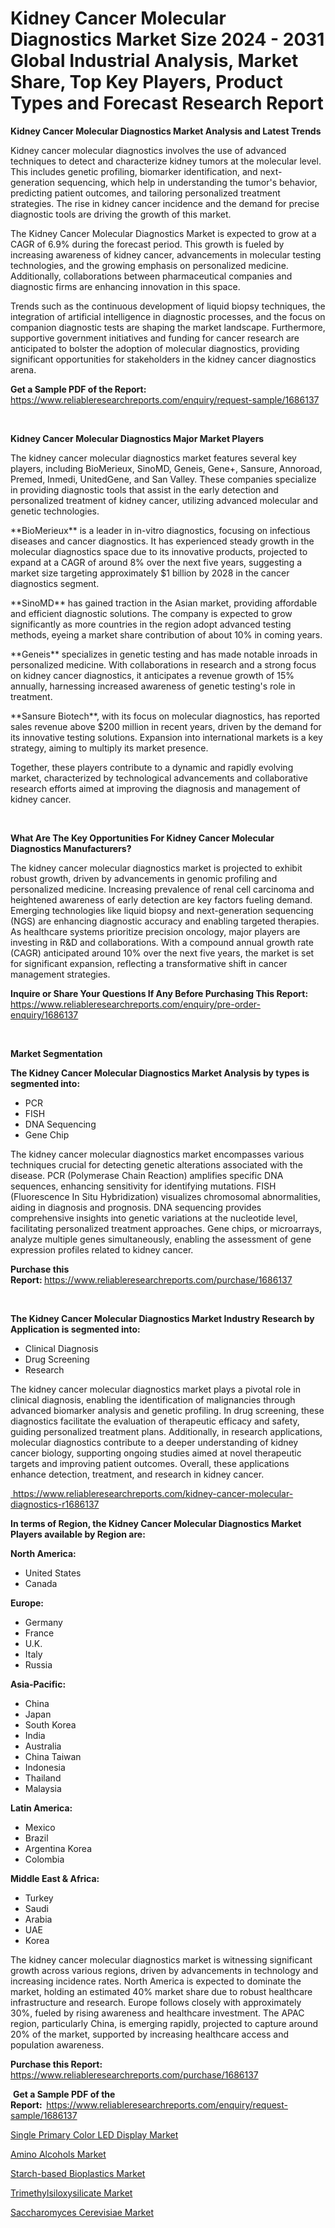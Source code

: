 <p><h1>Kidney Cancer Molecular Diagnostics Market Size 2024 - 2031 Global Industrial Analysis, Market Share, Top Key Players, Product Types and Forecast Research Report</h1></p><p><strong>Kidney Cancer Molecular Diagnostics Market Analysis and Latest Trends</strong></p>
<p><p>Kidney cancer molecular diagnostics involves the use of advanced techniques to detect and characterize kidney tumors at the molecular level. This includes genetic profiling, biomarker identification, and next-generation sequencing, which help in understanding the tumor's behavior, predicting patient outcomes, and tailoring personalized treatment strategies. The rise in kidney cancer incidence and the demand for precise diagnostic tools are driving the growth of this market.</p><p>The Kidney Cancer Molecular Diagnostics Market is expected to grow at a CAGR of 6.9% during the forecast period. This growth is fueled by increasing awareness of kidney cancer, advancements in molecular testing technologies, and the growing emphasis on personalized medicine. Additionally, collaborations between pharmaceutical companies and diagnostic firms are enhancing innovation in this space. </p><p>Trends such as the continuous development of liquid biopsy techniques, the integration of artificial intelligence in diagnostic processes, and the focus on companion diagnostic tests are shaping the market landscape. Furthermore, supportive government initiatives and funding for cancer research are anticipated to bolster the adoption of molecular diagnostics, providing significant opportunities for stakeholders in the kidney cancer diagnostics arena.</p></p>
<p><strong>Get a Sample PDF of the Report:&nbsp;</strong> <a href="https://www.reliableresearchreports.com/enquiry/request-sample/1686137?utm_campaign=113&utm_medium=2&utm_source=Github&utm_content=ia&utm_term=06102024&utm_id=kidney-cancer-molecular-diagnostics">https://www.reliableresearchreports.com/enquiry/request-sample/1686137</a></p>
<p>&nbsp;</p>
<p><strong>Kidney Cancer Molecular Diagnostics Major Market Players</strong></p>
<p><p>The kidney cancer molecular diagnostics market features several key players, including BioMerieux, SinoMD, Geneis, Gene+, Sansure, Annoroad, Premed, Inmedi, UnitedGene, and San Valley. These companies specialize in providing diagnostic tools that assist in the early detection and personalized treatment of kidney cancer, utilizing advanced molecular and genetic technologies.</p><p>**BioMerieux** is a leader in in-vitro diagnostics, focusing on infectious diseases and cancer diagnostics. It has experienced steady growth in the molecular diagnostics space due to its innovative products, projected to expand at a CAGR of around 8% over the next five years, suggesting a market size targeting approximately $1 billion by 2028 in the cancer diagnostics segment.</p><p>**SinoMD** has gained traction in the Asian market, providing affordable and efficient diagnostic solutions. The company is expected to grow significantly as more countries in the region adopt advanced testing methods, eyeing a market share contribution of about 10% in coming years.</p><p>**Geneis** specializes in genetic testing and has made notable inroads in personalized medicine. With collaborations in research and a strong focus on kidney cancer diagnostics, it anticipates a revenue growth of 15% annually, harnessing increased awareness of genetic testing's role in treatment.</p><p>**Sansure Biotech**, with its focus on molecular diagnostics, has reported sales revenue above $200 million in recent years, driven by the demand for its innovative testing solutions. Expansion into international markets is a key strategy, aiming to multiply its market presence.</p><p>Together, these players contribute to a dynamic and rapidly evolving market, characterized by technological advancements and collaborative research efforts aimed at improving the diagnosis and management of kidney cancer.</p></p>
<p>&nbsp;</p>
<p><strong>What Are The Key Opportunities For Kidney Cancer Molecular Diagnostics Manufacturers?</strong></p>
<p><p>The kidney cancer molecular diagnostics market is projected to exhibit robust growth, driven by advancements in genomic profiling and personalized medicine. Increasing prevalence of renal cell carcinoma and heightened awareness of early detection are key factors fueling demand. Emerging technologies like liquid biopsy and next-generation sequencing (NGS) are enhancing diagnostic accuracy and enabling targeted therapies. As healthcare systems prioritize precision oncology, major players are investing in R&D and collaborations. With a compound annual growth rate (CAGR) anticipated around 10% over the next five years, the market is set for significant expansion, reflecting a transformative shift in cancer management strategies.</p></p>
<p><strong>Inquire or Share Your Questions If Any Before Purchasing This Report:</strong> <a href="https://www.reliableresearchreports.com/enquiry/pre-order-enquiry/1686137?utm_campaign=113&utm_medium=2&utm_source=Github&utm_content=ia&utm_term=06102024&utm_id=kidney-cancer-molecular-diagnostics">https://www.reliableresearchreports.com/enquiry/pre-order-enquiry/1686137</a></p>
<p>&nbsp;</p>
<p><strong>Market Segmentation</strong></p>
<p><strong>The Kidney Cancer Molecular Diagnostics Market Analysis by types is segmented into:</strong></p>
<p><ul><li>PCR</li><li>FISH</li><li>DNA Sequencing</li><li>Gene Chip</li></ul></p>
<p><p>The kidney cancer molecular diagnostics market encompasses various techniques crucial for detecting genetic alterations associated with the disease. PCR (Polymerase Chain Reaction) amplifies specific DNA sequences, enhancing sensitivity for identifying mutations. FISH (Fluorescence In Situ Hybridization) visualizes chromosomal abnormalities, aiding in diagnosis and prognosis. DNA sequencing provides comprehensive insights into genetic variations at the nucleotide level, facilitating personalized treatment approaches. Gene chips, or microarrays, analyze multiple genes simultaneously, enabling the assessment of gene expression profiles related to kidney cancer.</p></p>
<p><strong>Purchase this Report:&nbsp;</strong><a href="https://www.reliableresearchreports.com/purchase/1686137?utm_campaign=113&utm_medium=2&utm_source=Github&utm_content=ia&utm_term=06102024&utm_id=kidney-cancer-molecular-diagnostics">https://www.reliableresearchreports.com/purchase/1686137</a></p>
<p>&nbsp;</p>
<p><strong>The Kidney Cancer Molecular Diagnostics Market Industry Research by Application is segmented into:</strong></p>
<p><ul><li>Clinical Diagnosis</li><li>Drug Screening</li><li>Research</li></ul></p>
<p><p>The kidney cancer molecular diagnostics market plays a pivotal role in clinical diagnosis, enabling the identification of malignancies through advanced biomarker analysis and genetic profiling. In drug screening, these diagnostics facilitate the evaluation of therapeutic efficacy and safety, guiding personalized treatment plans. Additionally, in research applications, molecular diagnostics contribute to a deeper understanding of kidney cancer biology, supporting ongoing studies aimed at novel therapeutic targets and improving patient outcomes. Overall, these applications enhance detection, treatment, and research in kidney cancer.</p></p>
<p><a href="https://www.reliableresearchreports.com/kidney-cancer-molecular-diagnostics-r1686137?utm_campaign=113&utm_medium=2&utm_source=Github&utm_content=ia&utm_term=06102024&utm_id=kidney-cancer-molecular-diagnostics">&nbsp;https://www.reliableresearchreports.com/kidney-cancer-molecular-diagnostics-r1686137</a></p>
<p><strong>In terms of Region, the Kidney Cancer Molecular Diagnostics Market Players available by Region are:</strong></p>
<p>
    <p> <strong> North America: </strong>
        <ul>
            <li>United States</li>
            <li>Canada</li>
        </ul>
        </p> 
    <p> <strong> Europe: </strong>
        <ul>
            <li>Germany</li>
            <li>France</li>
            <li>U.K.</li>
            <li>Italy</li>
            <li>Russia</li>
        </ul>
        </p> 
    <p> <strong> Asia-Pacific: </strong>
        <ul>
            <li>China</li>
            <li>Japan</li>
            <li>South Korea</li>
            <li>India</li>
            <li>Australia</li>
            <li>China Taiwan</li>
            <li>Indonesia</li>
            <li>Thailand</li>
            <li>Malaysia</li>
        </ul>
        </p> 
    <p> <strong> Latin America: </strong>
        <ul>
            <li>Mexico</li>
            <li>Brazil</li>
            <li>Argentina Korea</li>
            <li>Colombia</li>
        </ul>
        </p> 
    <p> <strong> Middle East & Africa: </strong>
        <ul>
            <li>Turkey</li>
            <li>Saudi</li>
            <li>Arabia</li>
            <li>UAE</li>
            <li>Korea</li>
        </ul>
    </p>
    </p>
<p><p>The kidney cancer molecular diagnostics market is witnessing significant growth across various regions, driven by advancements in technology and increasing incidence rates. North America is expected to dominate the market, holding an estimated 40% market share due to robust healthcare infrastructure and research. Europe follows closely with approximately 30%, fueled by rising awareness and healthcare investment. The APAC region, particularly China, is emerging rapidly, projected to capture around 20% of the market, supported by increasing healthcare access and population awareness.</p></p>
<p><strong>Purchase this Report: </strong><a href="https://www.reliableresearchreports.com/purchase/1686137?utm_campaign=113&utm_medium=2&utm_source=Github&utm_content=ia&utm_term=06102024&utm_id=kidney-cancer-molecular-diagnostics">https://www.reliableresearchreports.com/purchase/1686137</a></p>
<p>&nbsp;<strong>Get a Sample PDF of the Report:&nbsp;&nbsp;</strong><a href="https://www.reliableresearchreports.com/enquiry/request-sample/1686137?utm_campaign=113&utm_medium=2&utm_source=Github&utm_content=ia&utm_term=06102024&utm_id=kidney-cancer-molecular-diagnostics">https://www.reliableresearchreports.com/enquiry/request-sample/1686137</a></p>
<p><strong></strong></p>
<p><p><a href="https://issuu.com/reportprime-2/docs/single-primary-color-led-display-ma_e54d8b6aa91bc4?utm_campaign=113&utm_medium=2&utm_source=Github&utm_content=ia&utm_term=06102024&utm_id=kidney-cancer-molecular-diagnostics">Single Primary Color LED Display Market</a></p><p><a href="https://www.linkedin.com/pulse/global-amino-alcohols-industry-analysis-share-growth-wpiye?utm_campaign=113&utm_medium=2&utm_source=Github&utm_content=ia&utm_term=06102024&utm_id=kidney-cancer-molecular-diagnostics">Amino Alcohols Market</a></p><p><a href="https://github.com/RuthLucas64/Market-Research-Report-List-1/blob/main/starch-based-bioplastics-market.md?utm_campaign=113&utm_medium=2&utm_source=Github&utm_content=ia&utm_term=06102024&utm_id=kidney-cancer-molecular-diagnostics">Starch-based Bioplastics Market</a></p><p><a href="https://github.com/LilianFaulkner65/Market-Research-Report-List-1/blob/main/trimethylsiloxysilicate-market.md?utm_campaign=113&utm_medium=2&utm_source=Github&utm_content=ia&utm_term=06102024&utm_id=kidney-cancer-molecular-diagnostics">Trimethylsiloxysilicate Market</a></p><p><a href="https://www.linkedin.com/pulse/saccharomyces-cerevisiae-market-growth-outlook-from-2024-l0ere?utm_campaign=113&utm_medium=2&utm_source=Github&utm_content=ia&utm_term=06102024&utm_id=kidney-cancer-molecular-diagnostics">Saccharomyces Cerevisiae Market</a></p></p>
